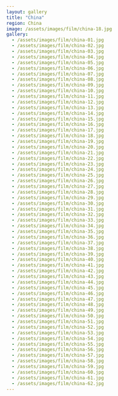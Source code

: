 ```yaml
---
layout: gallery
title: "China"
region: China  
image: /assets/images/film/china-18.jpg
gallery:
  - /assets/images/film/china-01.jpg
  - /assets/images/film/china-02.jpg
  - /assets/images/film/china-03.jpg
  - /assets/images/film/china-04.jpg
  - /assets/images/film/china-05.jpg
  - /assets/images/film/china-06.jpg
  - /assets/images/film/china-07.jpg
  - /assets/images/film/china-08.jpg
  - /assets/images/film/china-09.jpg
  - /assets/images/film/china-10.jpg
  - /assets/images/film/china-11.jpg
  - /assets/images/film/china-12.jpg
  - /assets/images/film/china-13.jpg
  - /assets/images/film/china-14.jpg
  - /assets/images/film/china-15.jpg
  - /assets/images/film/china-16.jpg
  - /assets/images/film/china-17.jpg
  - /assets/images/film/china-18.jpg
  - /assets/images/film/china-19.jpg
  - /assets/images/film/china-20.jpg
  - /assets/images/film/china-21.jpg
  - /assets/images/film/china-22.jpg
  - /assets/images/film/china-23.jpg
  - /assets/images/film/china-24.jpg
  - /assets/images/film/china-25.jpg
  - /assets/images/film/china-26.jpg
  - /assets/images/film/china-27.jpg
  - /assets/images/film/china-28.jpg
  - /assets/images/film/china-29.jpg
  - /assets/images/film/china-30.jpg
  - /assets/images/film/china-31.jpg
  - /assets/images/film/china-32.jpg
  - /assets/images/film/china-33.jpg
  - /assets/images/film/china-34.jpg
  - /assets/images/film/china-35.jpg
  - /assets/images/film/china-36.jpg
  - /assets/images/film/china-37.jpg
  - /assets/images/film/china-38.jpg
  - /assets/images/film/china-39.jpg
  - /assets/images/film/china-40.jpg
  - /assets/images/film/china-41.jpg
  - /assets/images/film/china-42.jpg
  - /assets/images/film/china-43.jpg
  - /assets/images/film/china-44.jpg
  - /assets/images/film/china-45.jpg
  - /assets/images/film/china-46.jpg
  - /assets/images/film/china-47.jpg
  - /assets/images/film/china-48.jpg
  - /assets/images/film/china-49.jpg
  - /assets/images/film/china-50.jpg
  - /assets/images/film/china-51.jpg
  - /assets/images/film/china-52.jpg
  - /assets/images/film/china-53.jpg
  - /assets/images/film/china-54.jpg
  - /assets/images/film/china-55.jpg
  - /assets/images/film/china-56.jpg
  - /assets/images/film/china-57.jpg
  - /assets/images/film/china-58.jpg
  - /assets/images/film/china-59.jpg
  - /assets/images/film/china-60.jpg
  - /assets/images/film/china-61.jpg
  - /assets/images/film/china-62.jpg
---
```

